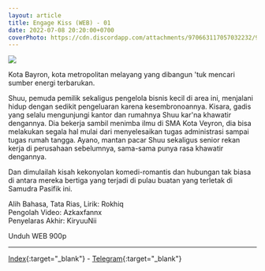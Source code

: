```yaml
---
layout: article
title: Engage Kiss (WEB) - 01
date: 2022-07-08 20:20:00+0700
coverPhoto: https://cdn.discordapp.com/attachments/970663117057032232/992975287216263198/mpv-shot0090.jpg
---
```


![](https://cdn.discordapp.com/attachments/970663117057032232/992975287216263198/mpv-shot0090.jpg)

Kota Bayron, kota metropolitan melayang yang dibangun 'tuk mencari sumber energi terbarukan.

Shuu, pemuda pemilik sekaligus pengelola bisnis kecil di area ini, menjalani hidup dengan sedikit pengeluaran karena kesembronoannya.
Kisara, gadis yang selalu mengunjungi kantor dan rumahnya Shuu kar'na khawatir dengannya. Dia bekerja sambil menimba ilmu di SMA Kota Veyron, dia bisa melakukan segala hal mulai dari menyelesaikan tugas administrasi sampai tugas rumah tangga.
Ayano, mantan pacar Shuu sekaligus senior rekan kerja di perusahaan sebelumnya, sama-sama punya rasa khawatir dengannya.

Dan dimulailah kisah kekonyolan komedi-romantis dan hubungan tak biasa di antara mereka bertiga yang terjadi di pulau buatan yang terletak di Samudra Pasifik ini.


Alih Bahasa, Tata Rias, Lirik: Rokhiq
<br>
Pengolah Video: Azkaxfannx
<br>
Penyelaras Akhir: KiryuuNii

Unduh WEB 900p

---
[Index](https://proyek.a-1ddl.workers.dev/0:/Musim%20Panas%202022/%5BWEB%5D/%5BA-1%5D%20Engage%20Kiss%20%5BWEB%5D%5Bx264%20900p%5D%5BAAC%5D/%5BA-1%5D%20Engage%20Kiss%20-%2001%20%5BWEB%5D%5Bx264%20900p%5D%5BAAC%5D%5B1D62CC33%5D.mkv){:target="_blank"} - [Telegram](https://t.me/a1fansubweeklies/101){:target="_blank"}
